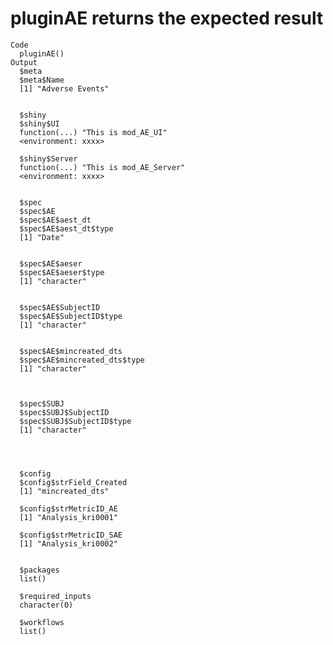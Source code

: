 # pluginAE returns the expected result

    Code
      pluginAE()
    Output
      $meta
      $meta$Name
      [1] "Adverse Events"
      
      
      $shiny
      $shiny$UI
      function(...) "This is mod_AE_UI"
      <environment: xxxx>
      
      $shiny$Server
      function(...) "This is mod_AE_Server"
      <environment: xxxx>
      
      
      $spec
      $spec$AE
      $spec$AE$aest_dt
      $spec$AE$aest_dt$type
      [1] "Date"
      
      
      $spec$AE$aeser
      $spec$AE$aeser$type
      [1] "character"
      
      
      $spec$AE$SubjectID
      $spec$AE$SubjectID$type
      [1] "character"
      
      
      $spec$AE$mincreated_dts
      $spec$AE$mincreated_dts$type
      [1] "character"
      
      
      
      $spec$SUBJ
      $spec$SUBJ$SubjectID
      $spec$SUBJ$SubjectID$type
      [1] "character"
      
      
      
      
      $config
      $config$strField_Created
      [1] "mincreated_dts"
      
      $config$strMetricID_AE
      [1] "Analysis_kri0001"
      
      $config$strMetricID_SAE
      [1] "Analysis_kri0002"
      
      
      $packages
      list()
      
      $required_inputs
      character(0)
      
      $workflows
      list()
      


